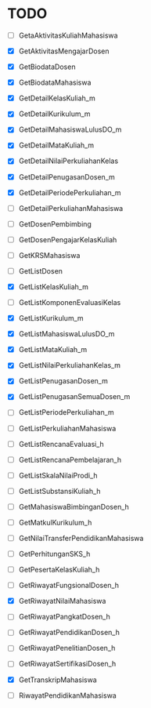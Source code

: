 # TODO

- [ ] GetaAktivitasKuliahMahasiswa

- [x] GetAktivitasMengajarDosen

- [x] GetBiodataDosen

- [x] GetBiodataMahasiswa

- [x] GetDetailKelasKuliah_m

- [x] GetDetailKurikulum_m

- [x] GetDetailMahasiswaLulusDO_m

- [x] GetDetailMataKuliah_m

- [x] GetDetailNilaiPerkuliahanKelas

- [x] GetDetailPenugasanDosen_m

- [x] GetDetailPeriodePerkuliahan_m

- [ ] GetDetailPerkuliahanMahasiswa

- [ ] GetDosenPembimbing

- [ ] GetDosenPengajarKelasKuliah

- [ ] GetKRSMahasiswa

- [ ] GetListDosen

- [x] GetListKelasKuliah_m

- [ ] GetListKomponenEvaluasiKelas

- [x] GetListKurikulum_m

- [x] GetListMahasiswaLulusDO_m

- [x] GetListMataKuliah_m

- [x] GetListNilaiPerkuliahanKelas_m

- [x] GetListPenugasanDosen_m

- [x] GetListPenugasanSemuaDosen_m

- [ ] GetListPeriodePerkuliahan_m

- [ ] GetListPerkuliahanMahasiswa

- [ ] GetListRencanaEvaluasi_h

- [ ] GetListRencanaPembelajaran_h

- [ ] GetListSkalaNilaiProdi_h

- [ ] GetListSubstansiKuliah_h

- [ ] GetMahasiswaBimbinganDosen_h

- [ ] GetMatkulKurikulum_h

- [ ] GetNilaiTransferPendidikanMahasiswa

- [ ] GetPerhitunganSKS_h

- [ ] GetPesertaKelasKuliah_h

- [ ] GetRiwayatFungsionalDosen_h

- [x] GetRiwayatNilaiMahasiswa

- [ ] GetRiwayatPangkatDosen_h

- [ ] GetRiwayatPendidikanDosen_h

- [ ] GetRiwayatPenelitianDosen_h

- [ ] GetRiwayatSertifikasiDosen_h

- [x] GetTranskripMahasiswa

- [ ] RiwayatPendidikanMahasiswa